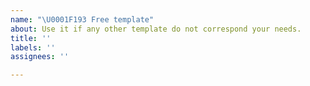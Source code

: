 ```yaml
---
name: "\U0001F193 Free template"
about: Use it if any other template do not correspond your needs.
title: ''
labels: ''
assignees: ''

---
```



